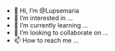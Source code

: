 - 👋 Hi, I’m @Lupsemaria
- 👀 I’m interested in ...
- 🌱 I’m currently learning ...
- 💞️ I’m looking to collaborate on ...
- 📫 How to reach me ...

<!---
Lupsemaria/Lupsemaria is a ✨ special ✨ repository because its `README.md` (this file) appears on your GitHub profile.
You can click the Preview link to take a look at your changes.
--->
